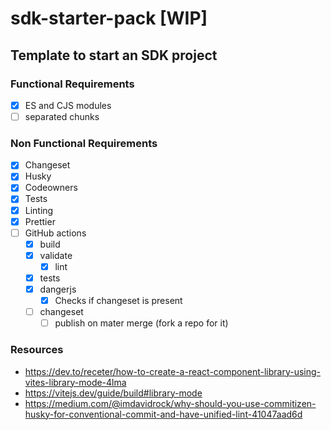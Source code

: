# sdk-starter-pack [WIP]

## Template to start an SDK project

### Functional Requirements

- [x] ES and CJS modules
- [ ] separated chunks

### Non Functional Requirements

- [x] Changeset
- [x] Husky
- [x] Codeowners
- [x] Tests
- [x] Linting
- [x] Prettier
- [ ] GitHub actions
  - [x] build
  - [x] validate
    - [x] lint
  - [x] tests
  - [x] dangerjs
    - [x] Checks if changeset is present
  - [ ] changeset
    - [ ] publish on mater merge (fork a repo for it)

### Resources

- https://dev.to/receter/how-to-create-a-react-component-library-using-vites-library-mode-4lma
- https://vitejs.dev/guide/build#library-mode
- https://medium.com/@imdavidrock/why-should-you-use-commitizen-husky-for-conventional-commit-and-have-unified-lint-41047aad6d
